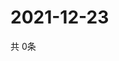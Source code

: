# 2021-12-23
  共 0条

  <!-- BEGIN -->
  <!-- 最后更新时间Thu Dec 23 2021 05:08:34 GMT+0000 (Coordinated Universal Time) -->
  
  <!-- END -->
  
  